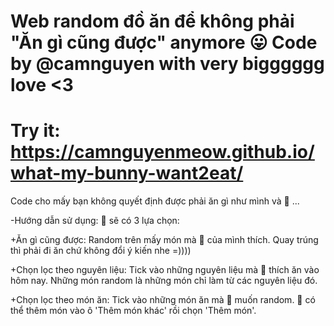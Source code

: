 # Web random đồ ăn để không phải "Ăn gì cũng được" anymore 😛 Code by @camnguyen with very bigggggg love <3
# Try it: https://camnguyenmeow.github.io/what-my-bunny-want2eat/

Code cho mấy bạn không quyết định được phải ăn gì như mình và 🐰 ...

-Hướng dẫn sử dụng: 🐰 sẽ có 3 lựa chọn:

+Ăn gì cũng được: Random trên mấy món mà 🐰 của mình thích. Quay trúng thì phải đi ăn chứ không đổi ý kiến nhe =))))

+Chọn lọc theo nguyên liệu: Tick vào những nguyên liệu mà 🐰 thích ăn vào hôm nay. Những món random là những món chỉ làm từ các nguyên liệu đó.

+Chọn lọc theo món ăn: Tick vào những món ăn mà 🐰 muốn random. 🐰 có thể thêm món vào ô 'Thêm món khác' rồi chọn 'Thêm món'. 

